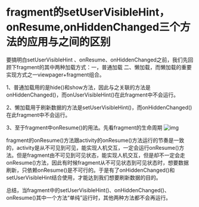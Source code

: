 # fragment的setUserVisibleHint，onResume,onHiddenChanged三个方法的应用与之间的区别

要搞明白setUserVisibleHint 、onResume、onHiddenChanged之前，我们先回顾下fragment的其中两种加载方式：一，普通加载  二、懒加载，而懒加载的重要实现方式之一viewpager+fragment组合。

1、普通加载用的是hide()和show方法，因此与之关联的方法是onHiddenChanged()，而onUserVisibleHint()在此fragment中不会运行。

2、懒加载用于刷新数据的方法是setUserVisibleHint()，而onHiddenChanged()在此fragment中不会运行。

3、至于fragment中onResume()的用法。先看fragment的生命周期
![img](https://img-blog.csdnimg.cn/2019051622440877.png?x-oss-process=image/watermark,type_ZmFuZ3poZW5naGVpdGk,shadow_10,text_aHR0cHM6Ly9ibG9nLmNzZG4ubmV0L2xpeHVlcWlhbmcwMDE=,size_16,color_FFFFFF,t_70)

fragment的onResume()方法跟activity的onResume()方法运行的节奏是一致的，activity是从不可见到可见，能实现人机交互，一定会运行onResume()方法。但是fragment由不可见到可见状态，能实现人机交互，但是却不一定会走onResume()方法，因此有时候fragment从不可见状态到可见状态时，想要数据刷新，只依赖onResume()是不可行的。于是有了onHiddenChanged()和setUserVisibleHint结合使用，才能达到我们想要刷新数据的目的。

总结，当fragment中的setUserVisibleHint()、onHiddenChanged()、onResume()其中一个方法“单纯”运行时，其他两种方法都不会再运行。